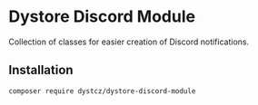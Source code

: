 # Dystore Discord Module

Collection of classes for easier creation of Discord notifications.

## Installation

```bash
composer require dystcz/dystore-discord-module
```
